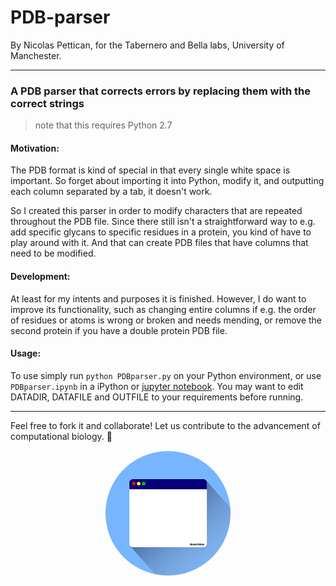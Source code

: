 # PDB-parser

By Nicolas Pettican, for the Tabernero and Bella labs, University of Manchester.

---------

### A PDB parser that corrects errors by replacing them with the correct strings

> note that this requires Python 2.7

#### Motivation:

The PDB format is kind of special in that every single white space is important. So forget about importing it into Python, modify it, and outputting each column separated by a tab, it doesn't work.

So I created this parser in order to modify characters that are repeated throughout the PDB file. Since there still isn't a straightforward way to e.g. add specific glycans to specific residues in a protein, you kind of have to play around with it. And that can create PDB files that have columns that need to be modified.

#### Development:

At least for my intents and purposes it is finished. However, I do want to improve its functionality, such as changing entire columns if e.g. the order of residues or atoms is wrong or broken and needs mending, or remove the second protein if you have a double protein PDB file.

#### Usage:

To use simply run ```python PDBparser.py``` on your Python environment, or use ```PDBparser.ipynb``` in a iPython or [jupyter notebook](http://jupyter.readthedocs.io/en/latest/install.html). You may want to edit DATADIR, DATAFILE and OUTFILE to your requirements before running.

----------

Feel free to fork it and collaborate! Let us contribute to the advancement of computational biology. :metal:

<center><a href="https://github.com/nickpettican/PDB-parse/blob/master/PDBparser.py"><img src="https://raw.githubusercontent.com/nickpettican/SparkzLab/master/img/code_white_small.gif" style="width: 40%; border-radius: 50%; height: auto;"></img></a></center>
